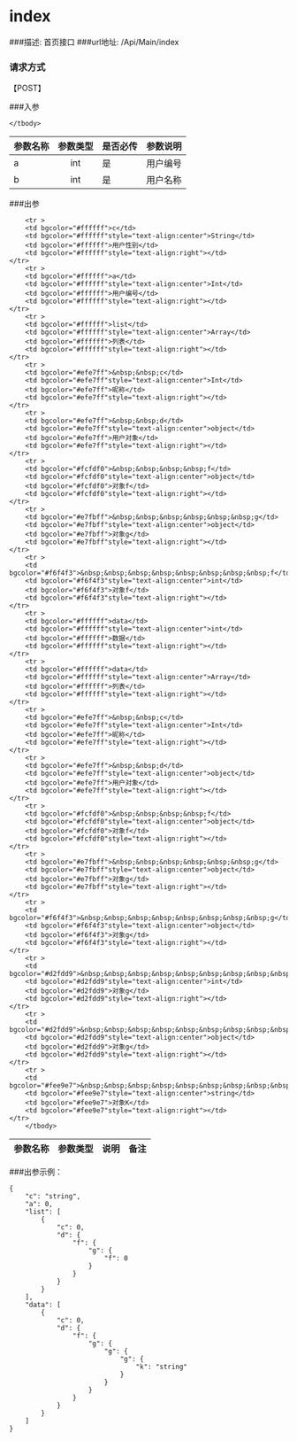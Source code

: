 # index
###描述:
首页接口
###url地址:
/Api/Main/index
### 请求方式
【POST】

###入参
<table>
    <thead>
    <tr>
        <th>参数名称</th>
        <th style="text-align:center">参数类型</th>
        <th>是否必传</th>
        <th style="text-align:right">参数说明</th></tr>
    </thead>
    <tbody>
        <tr>
        <td>a</td>
        <td style="text-align:center">int</td>
        <td>是</td>
        <td style="text-align:right">用户编号</td></tr>
    <tr>
            <tr>
        <td>b</td>
        <td style="text-align:center">int</td>
        <td>是</td>
        <td style="text-align:right">用户名称</td></tr>
    <tr>
        
    </tbody>
</table>

###出参
<table id="dataTable-read">
    <thead>
    <tr>
        <th>参数名称</th>
        <th style="text-align:center">参数类型</th>
        <th>说明</th>
        <th style="text-align:right">备注</th></tr>
    </thead>
    <tbody>

        <tr >
        <td bgcolor="#ffffff">c</td>
        <td bgcolor="#ffffff"style="text-align:center">String</td>
        <td bgcolor="#ffffff">用户性别</td>
        <td bgcolor="#ffffff"style="text-align:right"></td>
    </tr>
        <tr >
        <td bgcolor="#ffffff">a</td>
        <td bgcolor="#ffffff"style="text-align:center">Int</td>
        <td bgcolor="#ffffff">用户编号</td>
        <td bgcolor="#ffffff"style="text-align:right"></td>
    </tr>
        <tr >
        <td bgcolor="#ffffff">list</td>
        <td bgcolor="#ffffff"style="text-align:center">Array</td>
        <td bgcolor="#ffffff">列表</td>
        <td bgcolor="#ffffff"style="text-align:right"></td>
    </tr>
        <tr >
        <td bgcolor="#efe7ff">&nbsp;&nbsp;c</td>
        <td bgcolor="#efe7ff"style="text-align:center">Int</td>
        <td bgcolor="#efe7ff">昵称</td>
        <td bgcolor="#efe7ff"style="text-align:right"></td>
    </tr>
        <tr >
        <td bgcolor="#efe7ff">&nbsp;&nbsp;d</td>
        <td bgcolor="#efe7ff"style="text-align:center">object</td>
        <td bgcolor="#efe7ff">用户对象</td>
        <td bgcolor="#efe7ff"style="text-align:right"></td>
    </tr>
        <tr >
        <td bgcolor="#fcfdf0">&nbsp;&nbsp;&nbsp;&nbsp;f</td>
        <td bgcolor="#fcfdf0"style="text-align:center">object</td>
        <td bgcolor="#fcfdf0">对象f</td>
        <td bgcolor="#fcfdf0"style="text-align:right"></td>
    </tr>
        <tr >
        <td bgcolor="#e7fbff">&nbsp;&nbsp;&nbsp;&nbsp;&nbsp;&nbsp;g</td>
        <td bgcolor="#e7fbff"style="text-align:center">object</td>
        <td bgcolor="#e7fbff">对象g</td>
        <td bgcolor="#e7fbff"style="text-align:right"></td>
    </tr>
        <tr >
        <td bgcolor="#f6f4f3">&nbsp;&nbsp;&nbsp;&nbsp;&nbsp;&nbsp;&nbsp;&nbsp;f</td>
        <td bgcolor="#f6f4f3"style="text-align:center">int</td>
        <td bgcolor="#f6f4f3">对象f</td>
        <td bgcolor="#f6f4f3"style="text-align:right"></td>
    </tr>
        <tr >
        <td bgcolor="#ffffff">data</td>
        <td bgcolor="#ffffff"style="text-align:center">int</td>
        <td bgcolor="#ffffff">数据</td>
        <td bgcolor="#ffffff"style="text-align:right"></td>
    </tr>
        <tr >
        <td bgcolor="#ffffff">data</td>
        <td bgcolor="#ffffff"style="text-align:center">Array</td>
        <td bgcolor="#ffffff">列表</td>
        <td bgcolor="#ffffff"style="text-align:right"></td>
    </tr>
        <tr >
        <td bgcolor="#efe7ff">&nbsp;&nbsp;c</td>
        <td bgcolor="#efe7ff"style="text-align:center">Int</td>
        <td bgcolor="#efe7ff">昵称</td>
        <td bgcolor="#efe7ff"style="text-align:right"></td>
    </tr>
        <tr >
        <td bgcolor="#efe7ff">&nbsp;&nbsp;d</td>
        <td bgcolor="#efe7ff"style="text-align:center">object</td>
        <td bgcolor="#efe7ff">用户对象</td>
        <td bgcolor="#efe7ff"style="text-align:right"></td>
    </tr>
        <tr >
        <td bgcolor="#fcfdf0">&nbsp;&nbsp;&nbsp;&nbsp;f</td>
        <td bgcolor="#fcfdf0"style="text-align:center">object</td>
        <td bgcolor="#fcfdf0">对象f</td>
        <td bgcolor="#fcfdf0"style="text-align:right"></td>
    </tr>
        <tr >
        <td bgcolor="#e7fbff">&nbsp;&nbsp;&nbsp;&nbsp;&nbsp;&nbsp;g</td>
        <td bgcolor="#e7fbff"style="text-align:center">object</td>
        <td bgcolor="#e7fbff">对象g</td>
        <td bgcolor="#e7fbff"style="text-align:right"></td>
    </tr>
        <tr >
        <td bgcolor="#f6f4f3">&nbsp;&nbsp;&nbsp;&nbsp;&nbsp;&nbsp;&nbsp;&nbsp;g</td>
        <td bgcolor="#f6f4f3"style="text-align:center">object</td>
        <td bgcolor="#f6f4f3">对象g</td>
        <td bgcolor="#f6f4f3"style="text-align:right"></td>
    </tr>
        <tr >
        <td bgcolor="#d2fdd9">&nbsp;&nbsp;&nbsp;&nbsp;&nbsp;&nbsp;&nbsp;&nbsp;&nbsp;&nbsp;g</td>
        <td bgcolor="#d2fdd9"style="text-align:center">int</td>
        <td bgcolor="#d2fdd9">对象g</td>
        <td bgcolor="#d2fdd9"style="text-align:right"></td>
    </tr>
        <tr >
        <td bgcolor="#d2fdd9">&nbsp;&nbsp;&nbsp;&nbsp;&nbsp;&nbsp;&nbsp;&nbsp;&nbsp;&nbsp;g</td>
        <td bgcolor="#d2fdd9"style="text-align:center">object</td>
        <td bgcolor="#d2fdd9">对象g</td>
        <td bgcolor="#d2fdd9"style="text-align:right"></td>
    </tr>
        <tr >
        <td bgcolor="#fee9e7">&nbsp;&nbsp;&nbsp;&nbsp;&nbsp;&nbsp;&nbsp;&nbsp;&nbsp;&nbsp;&nbsp;&nbsp;k</td>
        <td bgcolor="#fee9e7"style="text-align:center">string</td>
        <td bgcolor="#fee9e7">对象K</td>
        <td bgcolor="#fee9e7"style="text-align:right"></td>
    </tr>
        </tbody>
</table>

###出参示例：
```
{
    "c": "string",
    "a": 0,
    "list": [
        {
            "c": 0,
            "d": {
                "f": {
                    "g": {
                        "f": 0
                    }
                }
            }
        }
    ],
    "data": [
        {
            "c": 0,
            "d": {
                "f": {
                    "g": {
                        "g": {
                            "g": {
                                "k": "string"
                            }
                        }
                    }
                }
            }
        }
    ]
}
```